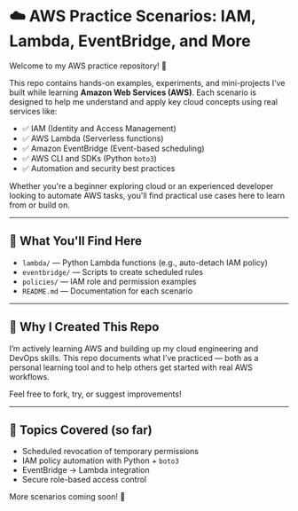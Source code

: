 # ☁️ AWS Practice Scenarios: IAM, Lambda, EventBridge, and More

Welcome to my AWS practice repository! 🚀

This repo contains hands-on examples, experiments, and mini-projects I’ve built while learning **Amazon Web Services (AWS)**. Each scenario is designed to help me understand and apply key cloud concepts using real services like:

- ✅ IAM (Identity and Access Management)
- ✅ AWS Lambda (Serverless functions)
- ✅ Amazon EventBridge (Event-based scheduling)
- ✅ AWS CLI and SDKs (Python `boto3`)
- ✅ Automation and security best practices

Whether you're a beginner exploring cloud or an experienced developer looking to automate AWS tasks, you'll find practical use cases here to learn from or build on.

---

## 📘 What You'll Find Here

- `lambda/` — Python Lambda functions (e.g., auto-detach IAM policy)
- `eventbridge/` — Scripts to create scheduled rules
- `policies/` — IAM role and permission examples
- `README.md` — Documentation for each scenario

---

## 🎯 Why I Created This Repo

I’m actively learning AWS and building up my cloud engineering and DevOps skills. This repo documents what I’ve practiced — both as a personal learning tool and to help others get started with real AWS workflows.

Feel free to fork, try, or suggest improvements!

---

## 🧠 Topics Covered (so far)

- Scheduled revocation of temporary permissions
- IAM policy automation with Python + `boto3`
- EventBridge → Lambda integration
- Secure role-based access control

More scenarios coming soon! 🌱
